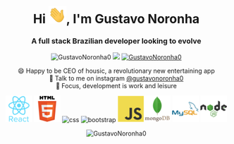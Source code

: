 <h1 align="center">Hi <img src="https://raw.githubusercontent.com/ABSphreak/ABSphreak/master/gifs/Hi.gif" width="40px" />, I'm Gustavo Noronha</h1>
<h3 align="center">A full stack Brazilian developer looking to evolve</h3>
<p align="center"> <img src="https://komarev.com/ghpvc/?username=GustavoNoronha0" alt="GustavoNoronha0" /> 
<a href="mailto:gustavonoronha0@hotmail.com?"><img src="https://img.shields.io/badge/EMAIL-%23DD0031.svg?&logo=gmail&logoColor=white&logoBackground=blue"/></a>
<a href="https://www.instagram.com/gustavonoronha0/"><img src="https://img.shields.io/badge/-gustavonoronha0-purple?style=flat-square&logo=instagram&logoColor=white&link=https://instagram.com/gustavonoronha0/" alt="GustavoNoronha0" /></a>
</p>
<p align="center">
   😄 Happy to be CEO of housic, a revolutionary new entertaining app <br>
   💬 Talk to me on instagram <a href="https://www.instagram.com/gustavonoronha0/">@gustavonoronha0</a> <br>
   🎯 Focus, development is work and leisure

</p>




<p align="center"><img src="https://raw.githubusercontent.com/devicons/devicon/master/icons/react/react-original-wordmark.svg" alt="react" width="60" height="60"/>
<img src="https://raw.githubusercontent.com/devicons/devicon/master/icons/html5/html5-original-wordmark.svg" alt="html5" width="60" height="60"/> 
<img src="https://user-images.githubusercontent.com/77861206/107677123-aed4f780-6c78-11eb-8699-630cc3b6f2ed.png" alt="css" width="45" height="60"/> 
<img src="https://user-images.githubusercontent.com/77861206/107676904-6a495c00-6c78-11eb-9caa-08ee2ad24f36.png" alt="bootstrap" width="60" height="60"/>
<img src="https://raw.githubusercontent.com/devicons/devicon/master/icons/javascript/javascript-original.svg" alt="javascript" width="60" height="60"/><img src="https://raw.githubusercontent.com/devicons/devicon/master/icons/mongodb/mongodb-original-wordmark.svg" alt="mongodb" width="60" height="60"/> 
<img src="https://raw.githubusercontent.com/devicons/devicon/master/icons/mysql/mysql-original-wordmark.svg" alt="mysql" width="60" height="60"/>
<img src="https://raw.githubusercontent.com/devicons/devicon/master/icons/nodejs/nodejs-original-wordmark.svg" alt="nodejs" width="60" height="60"/> </p><p align="center"> <img src="https://github-readme-stats-five-lyart.vercel.app/api?username=GustavoNoronha0&show_icons=true" alt="GustavoNoronha0" /> </p>








